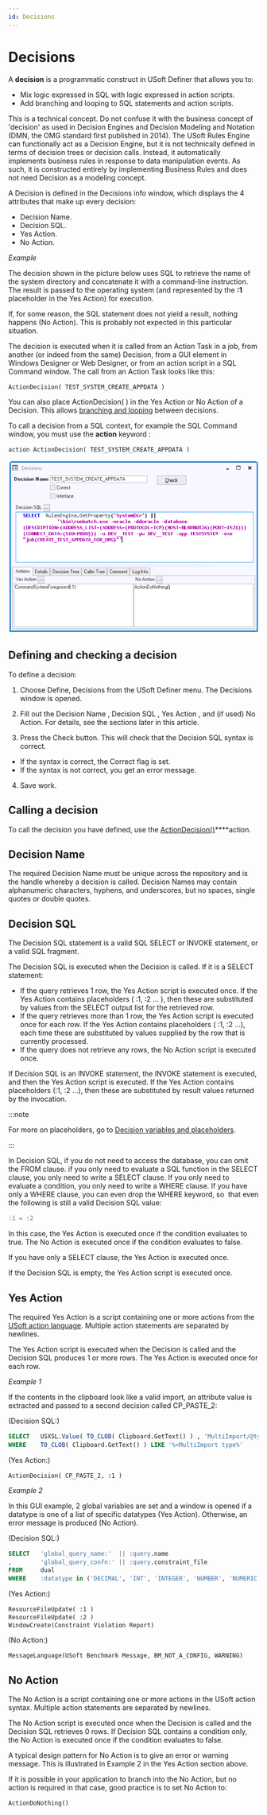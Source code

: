 ```yaml
---
id: Decisions
---
```


# Decisions

A **decision** is a programmatic construct in USoft Definer that allows you to:

- Mix logic expressed in SQL with logic expressed in action scripts.
- Add branching and looping to SQL statements and action scripts.

This is a technical concept. Do not confuse it with the business concept of 'decision' as used in Decision Engines and Decision Modeling and Notation (DMN, the OMG standard first published in 2014). The USoft Rules Engine can functionally act as a Decision Engine, but it is not technically defined in terms of decision trees or decision calls. Instead, it automatically implements business rules in response to data manipulation events. As such, it is constructed entirely by implementing Business Rules and does not need Decision as a modeling concept.

A Decision is defined in the Decisions info window, which displays the 4 attributes that make up every decision:

- Decision Name.
- Decision SQL.
- Yes Action.
- No Action.

*Example*

The decision shown in the picture below uses SQL to retrieve the name of the system directory and concatenate it with a command-line instruction. The result is passed to the operating system (and represented by the **:1** placeholder in the Yes Action) for execution.

If, for some reason, the SQL statement does not yield a result, nothing happens (No Action). This is probably not expected in this particular situation.

The decision is executed when it is called from an Action Task in a job, from another (or indeed from the same) Decision, from a GUI element in Windows Designer or Web Designer, or from an action script in a SQL Command window. The call from an Action Task looks like this:

```
ActionDecision( TEST_SYSTEM_CREATE_APPDATA )

```

You can also place ActionDecision( ) in the Yes Action or No Action of a Decision. This allows [branching and looping](/docs/Task_flow/Decisions/Decision_branching_and_looping.md) between decisions.

To call a decision from a SQL context, for example the SQL Command window, you must use the **action** keyword :

```
action ActionDecision( TEST_SYSTEM_CREATE_APPDATA )

```

![](./assets/760f4a18-0a04-47bf-b4ba-7f1762129e1d.png)

## Defining and checking a decision

To define a decision:

1. Choose Define, Decisions from the USoft Definer menu. The Decisions window is opened.

2. Fill out the Decision Name , Decision SQL , Yes Action , and (if used) No Action. For details, see the sections later in this article.

3. Press the Check button. This will check that the Decision SQL syntax is correct.

- If the syntax is correct, the Correct flag is set.
- If the syntax is not correct, you get an error message.

4. Save work.

## Calling a decision

To call the decision you have defined, use the [ActionDecision()](/docs/Task_flow/Action_Language_reference_A-C/ActionDecision.md)****action.

## Decision Name

The required Decision Name must be unique across the repository and is the handle whereby a decision is called. Decision Names may contain alphanumeric characters, hyphens, and underscores, but no spaces, single quotes or double quotes.

## Decision SQL

The Decision SQL statement is a valid SQL SELECT or INVOKE statement, or a valid SQL fragment.

The Decision SQL is executed when the Decision is called. If it is a SELECT statement:

- If the query retrieves 1 row, the Yes Action script is executed once. If the Yes Action contains placeholders ( :1, :2 ... ), then these are substituted by values from the SELECT output list for the retrieved row.
- If the query retrieves more than 1 row, the Yes Action script is executed once for each row. If the Yes Action contains placeholders ( :1, :2 ...), each time these are substituted by values supplied by the row that is currently processed.
- If the query does not retrieve any rows, the No Action script is executed once.

If Decision SQL is an INVOKE statement, the INVOKE statement is executed, and then the Yes Action script is executed. If the Yes Action contains placeholders (:1, :2 ...), then these are substituted by result values returned by the invocation.


:::note

For more on placeholders, go to [Decision variables and placeholders](/docs/Task_flow/Decisions/Decision_variables_and_placeholders.md).

:::

In Decision SQL, if you do not need to access the database, you can omit the FROM clause. if you only need to evaluate a SQL function in the SELECT clause, you only need to write a SELECT clause. If you only need to evaluate a condition, you only need to write a WHERE clause. If you have only a WHERE clause, you can even drop the WHERE keyword, so  that even the following is still a valid Decision SQL value:

```sql
:1 = :2
```

In this case, the Yes Action is executed once if the condition evaluates to true. The No Action is executed once if the condition evaluates to false.

If you have only a SELECT clause, the Yes Action is executed once.

If the Decision SQL is empty, the Yes Action script is executed once.

## Yes Action

The required Yes Action is a script containing one or more actions from the [USoft action language](/docs/Task_flow/Action_Language_reference). Multiple action statements are separated by newlines.

The Yes Action script is executed when the Decision is called and the Decision SQL produces 1 or more rows. The Yes Action is executed once for each row.

*Example 1*

If the contents in the clipboard look like a valid import, an attribute value is extracted and passed to a second decision called CP_PASTE_2:

(Decision SQL:)

```sql
SELECT   USXSL.Value( TO_CLOB( Clipboard.GetText() ) , 'MultiImport/@type' )
WHERE    TO_CLOB( Clipboard.GetText() ) LIKE '%<MultiImport type%'
```

(Yes Action:)

```
ActionDecision( CP_PASTE_2, :1 )
```

*Example 2*

In this GUI example, 2 global variables are set and a window is opened if a datatype is one of a list of specific datatypes (Yes Action). Otherwise, an error message is produced (No Action).

(Decision SQL:)

```sql
SELECT   'global_query_name:'  || :query.name
,        'global_query_confn:' || :query.constraint_file 
FROM     dual
WHERE    :datatype in ('DECIMAL', 'INT', 'INTEGER', 'NUMBER', 'NUMERIC', 'SMALLINT', 'TINYINT')
```

(Yes Action:)

```
ResourceFileUpdate( :1 )
ResourceFileUpdate( :2 )
WindowCreate(Constraint Violation Report)
```

(No Action:)

```
MessageLanguage(USoft Benchmark Message, BM_NOT_A_CONFIG, WARNING)
```

## No Action

The No Action is a script containing one or more actions in the USoft action syntax. Multiple action statements are separated by newlines.

The No Action script is executed once when the Decision is called and the Decision SQL retrieves 0 rows. If Decision SQL contains a condition only, the No Action is executed once if the condition evaluates to false.

A typical design pattern for No Action is to give an error or warning message. This is illustrated in Example 2 in the Yes Action section above.

If it is possible in your application to branch into the No Action, but no action is required in that case, good practice is to set No Action to:

```
ActionDoNothing()
```

 
